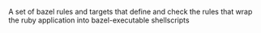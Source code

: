 A set of bazel rules and targets that define and check the rules that wrap the ruby application into bazel-executable shellscripts
